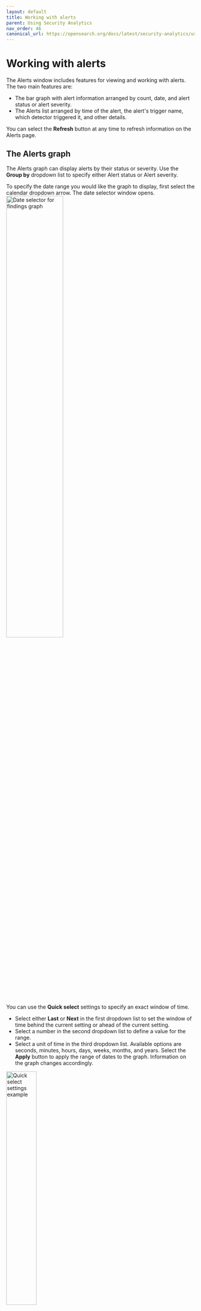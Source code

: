 ```yaml
---
layout: default
title: Working with alerts
parent: Using Security Analytics
nav_order: 46
canonical_url: https://opensearch.org/docs/latest/security-analytics/usage/alerts/
---
```


# Working with alerts

The Alerts window includes features for viewing and working with alerts. The two main features are:
* The bar graph with alert information arranged by count, date, and alert status or alert severity.
* The Alerts list arranged by time of the alert, the alert's trigger name, which detector triggered it, and other details.

You can select the **Refresh** button at any time to refresh information on the Alerts page.

## The Alerts graph

The Alerts graph can display alerts by their status or severity. Use the **Group by** dropdown list to specify either Alert status or Alert severity.

To specify the date range you would like the graph to display, first select the calendar dropdown arrow. The date selector window opens.
<br><img src="{{site.url}}{{site.baseurl}}/images/Security/find-date-pick.png" alt="Date selector for findings graph" width="55%">

You can use the **Quick select** settings to specify an exact window of time.
* Select either **Last** or **Next** in the first dropdown list to set the window of time behind the current setting or ahead of the current setting.
* Select a number in the second dropdown list to define a value for the range.
* Select a unit of time in the third dropdown list. Available options are seconds, minutes, hours, days, weeks, months, and years.
Select the **Apply** button to apply the range of dates to the graph. Information on the graph changes accordingly.

<img src="{{site.url}}{{site.baseurl}}/images/Security/quickset.png" alt="Quick select settings example" width="40%">

You can use the left and right arrows to move the window of time behind the current range of dates or ahead of the current range of dates. When you use these arrows, the start date and end date appear in the date range field. You can then select each one to set an absolute, relative, or current date and time. For absolute and relative changes, select the **Update** button to apply the changes.

<img src="{{site.url}}{{site.baseurl}}/images/Security/date-pick.png" alt="Altering date range" width="55%">

As an alternative, you can select an option in the **Commonly used** section (see the preceding image of the calendar dropdown list) to conveniently set a window of time. Options include date ranges such as **Today**, **Yesterday**, **this week**, and **week to date**. 

When one of the commonly used windows of time is selected, you can select the **Show dates** label in the date range field to populate the range of dates. Following that, you can select either the start date or end date to specify by an absolute, relative, or current date and time setting. For absolute and relative changes, select the **Update** button to apply the changes.

As one more alternative, you can select an option from the **Recently used date ranges** section to go back to a previous setting.

## The Alerts list

The Alerts list displays all findings according to the time when the alert was triggered, the alert's trigger name, the detector that triggered the alert, the alert status, and alert severity.
Use the **Alert severity** dropdown list to filter the list of alerts by severity. Use the **Status** dropdown list to filter the list by alert status.


